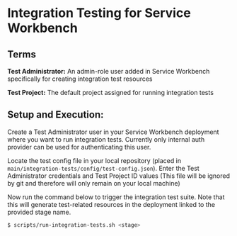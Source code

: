 # Integration Testing for Service Workbench

## Terms

**Test Administrator:** An admin-role user added in Service Workbench specifically for creating integration test resources

**Test Project:** The default project assigned for running integration tests

## Setup and Execution:

   Create a Test Administrator user in your Service Workbench deployment where you want to run integration tests. 
   Currently only internal auth provider can be used for authenticating this user.

   Locate the test config file in your local repository (placed in `main/integration-tests/config/test-config.json`).
   Enter the Test Administrator credentials and Test Project ID values (This file will be ignored by git and therefore will only remain on your local machine)
   
   Now run the command below to trigger the integration test suite. 
   Note that this will generate test-related resources in the deployment linked to the provided stage name.

```bash
$ scripts/run-integration-tests.sh <stage>
```
